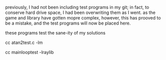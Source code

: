 previously, I had not been including test programs in my git;
in fact, to conserve hard drive space, I had been overwriting them as I
went. as the game and library have gotten mopre complex, however, this has
prooved to be a mistake, and the test programs will now be placed here.

these programs test the sane-ity of my solutions

cc atan2test.c -lm

cc mainlooptest -lraylib
